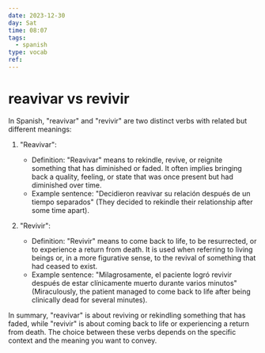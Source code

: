 ```yaml
---
date: 2023-12-30
day: Sat
time: 08:07
tags:
  - spanish
type: vocab
ref:
---
```

# reavivar vs revivir

In Spanish, "reavivar" and "revivir" are two distinct verbs with related but different meanings:

1. "Reavivar":
    
    - Definition: "Reavivar" means to rekindle, revive, or reignite something that has diminished or faded. It often implies bringing back a quality, feeling, or state that was once present but had diminished over time.
    - Example sentence: "Decidieron reavivar su relación después de un tiempo separados" (They decided to rekindle their relationship after some time apart).
2. "Revivir":
    
    - Definition: "Revivir" means to come back to life, to be resurrected, or to experience a return from death. It is used when referring to living beings or, in a more figurative sense, to the revival of something that had ceased to exist.
    - Example sentence: "Milagrosamente, el paciente logró revivir después de estar clínicamente muerto durante varios minutos" (Miraculously, the patient managed to come back to life after being clinically dead for several minutes).

In summary, "reavivar" is about reviving or rekindling something that has faded, while "revivir" is about coming back to life or experiencing a return from death. The choice between these verbs depends on the specific context and the meaning you want to convey.